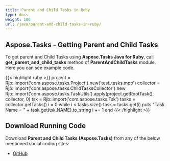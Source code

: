```yaml
---
title: Parent and Child Tasks in Ruby
type: docs
weight: 100
url: /java/parent-and-child-tasks-in-ruby/
---
```


## **Aspose.Tasks - Getting Parent and Child Tasks**
To get parent and Child Tasks using **Aspose.Tasks Java for Ruby**, call **get_parent_and_child_tasks** method of **ParentAndChildTasks** module. Here you can see example code.

{{< highlight ruby >}}
project = Rjb::import('com.aspose.tasks.Project').new('test_tasks.mpp')
collector = Rjb::import('com.aspose.tasks.ChildTasksCollector').new
Rjb::import('com.aspose.tasks.TaskUtils').apply(project.getRootTask(), collector, 0)
tsk = Rjb::import('com.aspose.tasks.Tsk')
tasks = collector.getTasks()
i = 0
while i < tasks.size()
    task = tasks.get(i)
    puts "Task Name = " + task.get(tsk.NAME).to_string
    i += 1
end
{{< /highlight >}}

## **Download Running Code**
Download **Parent and Child Tasks (Aspose.Tasks)** from any of the below mentioned social coding sites:

- [GitHub](https://github.com/aspose-tasks/Aspose.Tasks-for-Java/blob/master/Plugins/Aspose_Tasks_Java_for_Ruby/lib/asposetasksjava/Tasks/parentandchildtasks.rb)
